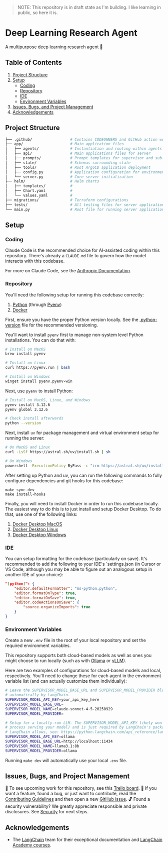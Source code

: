 > NOTE: This repository is in draft state as I'm building. I like learning in public, so here it is.

# Deep Learning Research Agent

A multipurpose deep learning research agent 🔗

## Table of Contents

1. [Project Structure](#project-structure)
2. [Setup](#setup)
    - [Coding](#coding)
    - [Repository](#repository)
    - [IDE](#ide)
    - [Environment Variables](#environment-variables)
3. [Issues, Bugs, and Project Management](#issues-bugs-and-project-management)
4. [Acknowledgements](#️-acknowledgements)

## Project Structure

```bash
├── .github/                 # Contains CODEOWNERS and GitHub action workflows
├── app/                     # Main application files
│   ├── agents/              # Instantiation and routing within agents
│   ├── api/                 # Main applications files for server
│   ├── prompts/             # Prompt templates for supervisor and sub-agents
│   ├── state/               # Schemas surrounding state
│   ├── tools/               # Root ArgoCD application deployment
│   ├── config.py            # Application configuration for environment variables
│   └── server.py            # Core server initialization
├── helm/                    # Helm charts
│   ├── templates/           #
│   ├── Chart.yaml           #
│   └── values.yaml          #
├── migrations/              # Terraform configurations
├── tests/                   # All testing files for server application
└── main.py                  # Root file for running server application
```

## Setup

### Coding

Claude Code is the recommended choice for AI-assisted coding within this repository. There's already a `CLAUDE.md` file to govern how the model interacts with this codebase.

For more on Claude Code, see the [Anthropic Documentation](https://www.claude.com/product/claude-code).

### Repository

You'll need the following setup for running this codebase correctly:

1. [Python](https://www.python.org) (through [Pyenv](https://github.com/pyenv/pyenv))
2. [Docker](https://www.docker.com)

First, ensure you have the proper Python version locally. See the [.python-version](./.python-version) file for the recommended versioning.

You'll want to install `pyenv` first to manage non-system level Python installations. You can do that with:

```bash
# Install on MacOS
brew install pyenv

# Install on Linux
curl https://pyenv.run | bash

# Install on Windows
winget install pyenv.pyenv-win
```

Next, use `pyenv` to install Python:

```bash
# Install on MacOS, Linux, and Windows
pyenv install 3.12.6
pyenv global 3.12.6

# Check install afterwards
python --version
```

Next, install `uv` for package management and virtual environment setup for running the server:

```bash
# On MacOS and Linux
curl -LsSf https://astral.sh/uv/install.sh | sh

# On Windows
powershell -ExecutionPolicy ByPass -c "irm https://astral.sh/uv/install.ps1 | iex"
```

After setting up Python and uv, you can run the following commands to fully configure dependencies and git hooks for this codebase:

```base
make sync-dev
make install-hooks
```

Finally, you will need to install Docker in order to run this codebase locally. The easiest way to do this is to just install and setup Docker Desktop. To do that, use one of the following links:

1. [Docker Desktop MacOS](https://docs.docker.com/desktop/setup/install/mac-install)
2. [Docker Desktop Linux](https://docs.docker.com/desktop/setup/install/linux)
3. [Docker Desktop Windows](https://docs.docker.com/desktop/setup/install/windows-install)

### IDE

You can setup formatting for the codebase (particularly on save). It's recommended to add the following to your IDE's `settings.json (in Cursor or VS Code, although you may be able to figure out an analogous setup in another IDE of your choice):

```json
"[python]": {
    "editor.defaultFormatter": "ms-python.python",
    "editor.formatOnType": true,
    "editor.formatOnSave": true,
    "editor.codeActionsOnSave": {
        "source.organizeImports": true
    }
}
```

### Environment Variables

Create a new `.env` file in the root of your local repository and set the required environment variables.

This repository supports both cloud-based models as well as ones you might choose to run locally (such as with [Ollama](https://ollama.com) or [vLLM](https://docs.vllm.ai)).

Here are two examples of configurations for cloud-based models and local, respectively. You'll need to change these for each agent in the environment variable list (and can actually customize them individually):

```bash
# Leave the SUPERVISOR_MODEL_BASE_URL and SUPERVISOR_MODEL_PROVIDER blank for Anthropic usage as those are set
# automatically by LangChain.
SUPERVISOR_MODEL_API_KEY=your_api_key_here
SUPERVISOR_MODEL_BASE_URL=
SUPERVISOR_MODEL_NAME=claude-sonnet-4-5-20250929
SUPERVISOR_MODEL_PROVIDER=

# Setup for a locally-run LLM. The SUPERVISOR_MODEL_API_KEY likely won't matter here (unless you have one set on the
# process serving your model) and is just required by LangChain's package. For a list of all possible providers that
# LangChain allows, see: https://python.langchain.com/api_reference/langchain/chat_models/langchain.chat_models.base.init_chat_model.html
SUPERVISOR_MODEL_API_KEY=ollama
SUPERVISOR_MODEL_BASE_URL=http://localhost:11434
SUPERVISOR_MODEL_NAME=llama3.1:8b
SUPERVISOR_MODEL_PROVIDER=ollama
```

Running `make dev` will automatically use your local `.env` file.

## Issues, Bugs, and Project Management

🎯 To see upcoming work for this repository, see this [Trello board](https://trello.com/b/Qm5Ltjec/deep-learning-agent).
💬 If you want a feature, found a bug, or just want to contribute, read the [Contributing Guidelines](https://github.com/nwthomas/deep-learning-research-agent?tab=contributing-ov-file#contributing) and then open a new [GitHub issue](https://github.com/nwthomas/deep-learning-research-agent/issues/new).
🔓 Found a security vulnerability? We greatly appreciate responsible and private disclosures. See [Security](https://github.com/nwthomas/deep-learning-research-agent?tab=security-ov-file) for next steps.

## Acknowledgements

- The [LangChain](https://www.langchain.com) team for their exceptional documentation and [LangChain Academy courses](https://academy.langchain.com).
